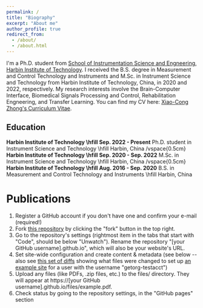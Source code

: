 ```yaml
---
permalink: /
title: "Biography"
excerpt: "About me"
author_profile: true
redirect_from: 
  - /about/
  - /about.html
---
```


I'm a Ph.D. student from [School of Instrumentation Science and Engneering](http://ise.hit.edu.cn/), [Harbin Institute of Technology](http://www.hit.edu.cn/). I received the B.S. degree in Measurement and Control Technology and Instruments and M.Sc. in Instrument Science and Technology from Harbin Institute of Technology, China, in 2020 and 2022, respectively. My research interests involve the Brain-Computer Interface, Biomedical Signals Processing and Control, Rehabilitation Engneering, and Transfer Learning. You can find my CV here: [Xiao-Cong Zhong's Curriculum Vitae](../assets/Curriculum_Vitae.pdf).


Education
---
**Harbin Institute of Technology \hfill Sep. 2022 - Present**
Ph.D. student in Instrument Science and Technology \hfill Harbin, China
/vspace{0.5cm}
**Harbin Institute of Technology \hfill Sep. 2020 - Sep. 2022**
M.Sc. in Instrument Science and Technology \hfill Harbin, China
/vspace{0.5cm}
**Harbin Institute of Technology \hfill Aug. 2016 - Sep. 2020**
B.S. in Measurement and Control Technology and Instruments \hfill Harbin, China

Publications
======
1. Register a GitHub account if you don't have one and confirm your e-mail (required!)
1. Fork [this repository](https://github.com/academicpages/academicpages.github.io) by clicking the "fork" button in the top right. 
1. Go to the repository's settings (rightmost item in the tabs that start with "Code", should be below "Unwatch"). Rename the repository "[your GitHub username].github.io", which will also be your website's URL.
1. Set site-wide configuration and create content & metadata (see below -- also see [this set of diffs](http://archive.is/3TPas) showing what files were changed to set up [an example site](https://getorg-testacct.github.io) for a user with the username "getorg-testacct")
1. Upload any files (like PDFs, .zip files, etc.) to the files/ directory. They will appear at https://[your GitHub username].github.io/files/example.pdf.  
1. Check status by going to the repository settings, in the "GitHub pages" section


